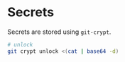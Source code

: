 # Secrets

Secrets are stored using `git-crypt`.

```sh
# unlock
git crypt unlock <(cat | base64 -d)
```